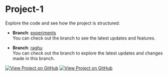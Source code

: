 # Project-1

Explore the code and see how the project is structured:

- **Branch**: [experiments](https://github.com/9394113857/Project-1/tree/experiments)  
  You can check out the branch to see the latest updates and features.

- **Branch**: [raghu](https://github.com/9394113857/Project-1/tree/raghu)  
  You can check out the branch to explore the latest updates and changes made in this branch.

[![View Project on GitHub](https://img.shields.io/badge/Branch_experiments-blue?style=for-the-badge&logo=github)](https://github.com/9394113857/Project-1/tree/experiments)
[![View Project on GitHub](https://img.shields.io/badge/Branch_raghu-blue?style=for-the-badge&logo=github)](https://github.com/9394113857/Project-1/tree/raghu)
